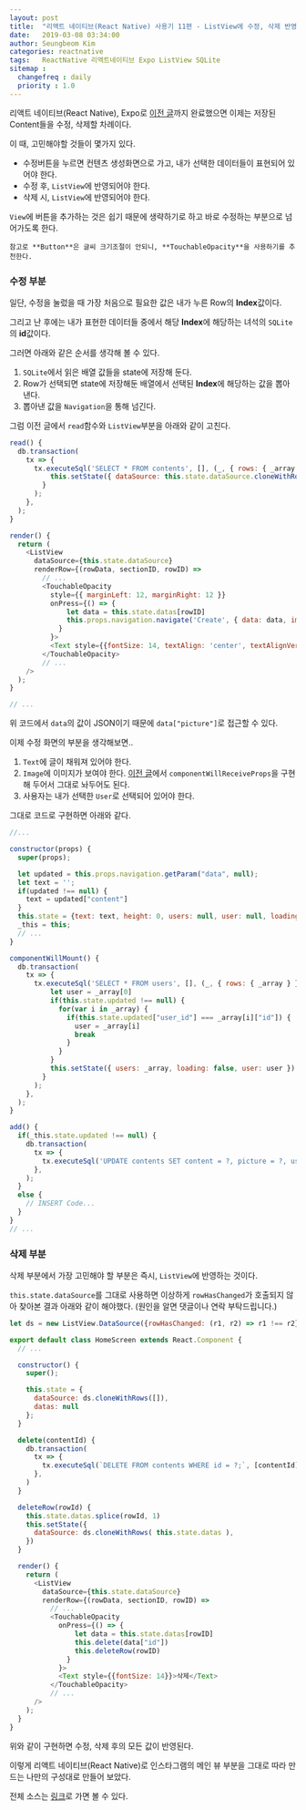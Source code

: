 ```yaml
---
layout: post
title:  "리액트 네이티브(React Native) 사용기 11편 - ListView에 수정, 삭제 반영"
date:   2019-03-08 03:34:00
author: Seungbeom Kim
categories: reactnative
tags:	ReactNative 리액트네이티브 Expo ListView SQLite
sitemap :
  changefreq : daily
  priority : 1.0
---
```


리액트 네이티브(React Native), Expo로 [이전 글](https://myksb1223.github.io/reactnative/2019/03/07/React-Native-10.html)까지 완료했으면 이제는 저장된 Content들을 수정, 삭제할 차례이다.

이 때, 고민해야할 것들이 몇가지 있다.
- 수정버튼을 누르면 컨텐츠 생성화면으로 가고, 내가 선택한 데이터들이 표현되어 있어야 한다.
- 수정 후, `ListView`에 반영되어야 한다.
- 삭제 시, `ListView`에 반영되어야 한다.

`View`에 버튼을 추가하는 것은 쉽기 때문에 생략하기로 하고 바로 수정하는 부분으로 넘어가도록 한다.

    참고로 **Button**은 글씨 크기조절이 안되니, **TouchableOpacity**을 사용하기를 추천한다.

### 수정 부분

일단, 수정을 눌렀을 때 가장 처음으로 필요한 값은 내가 누른 Row의 **Index**값이다.

그리고 난 후에는 내가 표현한 데이터들 중에서 해당 **Index**에 해당하는 녀석의 `SQLite`의 **id**값이다.

그러면 아래와 같은 순서를 생각해 볼 수 있다.

1. `SQLite`에서 읽은 배열 값들을 state에 저장해 둔다.
2. Row가 선택되면 state에 저장해둔 배열에서 선택된 **Index**에 해당하는 값을 뽑아낸다.
3. 뽑아낸 값을 `Navigation`을 통해 넘긴다.

그럼 이전 글에서 `read`함수와 `ListView`부분을 아래와 같이 고친다.

```Javascript
read() {
  db.transaction(
    tx => {
      tx.executeSql('SELECT * FROM contents', [], (_, { rows: { _array } }) => {
          this.setState({ dataSource: this.state.dataSource.cloneWithRows(_array), datas: _array})
        }
      );
    },
  );
}

render() {
  return (
    <ListView
      dataSource={this.state.dataSource}
      renderRow={(rowData, sectionID, rowID) =>
        // ...
        <TouchableOpacity
          style={{ marginLeft: 12, marginRight: 12 }}
          onPress={() => {
              let data = this.state.datas[rowID]
              this.props.navigation.navigate('Create', { data: data, image: data["picture"] })
            }
          }>
          <Text style={{fontSize: 14, textAlign: 'center', textAlignVertical: "center"}}>수정</Text>
        </TouchableOpacity>
        // ...
    />
  );
}

// ...
```

위 코드에서 `data`의 값이 JSON이기 때문에 `data["picture"]`로 접근할 수 있다.

이제 수정 화면의 부분을 생각해보면..

1. `Text`에 글이 채워져 있어야 한다.
2. `Image`에 이미지가 보여야 한다. [이전 글](https://myksb1223.github.io/reactnative/2019/02/23/React-Native-06.html)에서 `componentWillReceiveProps`을 구현해 두어서 그대로 놔두어도 된다.
3. 사용자는 내가 선택한 `User`로 선택되어 있어야 한다.

그대로 코드로 구현하면 아래와 같다.

```Javascript
//...

constructor(props) {
  super(props);

  let updated = this.props.navigation.getParam("data", null);
  let text = '';
  if(updated !== null) {
    text = updated["content"]
  }
  this.state = {text: text, height: 0, users: null, user: null, loading: true, updated: updated};
  _this = this;
  // ...
}

componentWillMount() {
  db.transaction(
    tx => {
      tx.executeSql('SELECT * FROM users', [], (_, { rows: { _array } }) => {
          let user = _array[0]
          if(this.state.updated !== null) {
            for(var i in _array) {
              if(this.state.updated["user_id"] === _array[i]["id"]) {
                user = _array[i]
                break
              }
            }
          }
          this.setState({ users: _array, loading: false, user: user })
        }
      );
    },
  );
}

add() {
  if(_this.state.updated !== null) {
    db.transaction(
      tx => {
        tx.executeSql('UPDATE contents SET content = ?, picture = ?, user_id = ?, user_name = ?, user_pic = ? WHERE id = ?', [_this.state.text, _this.image.state.image, _this.state.user.id, _this.state.user.name, _this.state.user.picture, _this.state.updated["id"]]);
      },
    );
  }
  else {
    // INSERT Code...
  }
}
// ...
```

### 삭제 부분

삭제 부분에서 가장 고민해야 할 부분은 즉시, `ListView`에 반영하는 것이다.

`this.state.dataSource`를 그대로 사용하면 이상하게 `rowHasChanged`가 호출되지 않아 찾아본 결과 아래와 같이 해야했다. (원인을 알면 댓글이나 연락 부탁드립니다.)

```Javascript
let ds = new ListView.DataSource({rowHasChanged: (r1, r2) => r1 !== r2});

export default class HomeScreen extends React.Component {
  // ...

  constructor() {
    super();

    this.state = {
      dataSource: ds.cloneWithRows([]),
      datas: null
    };
  }

  delete(contentId) {
    db.transaction(
      tx => {
        tx.executeSql(`DELETE FROM contents WHERE id = ?;`, [contentId]);
      },
    )
  }

  deleteRow(rowId) {
    this.state.datas.splice(rowId, 1)
    this.setState({
      dataSource: ds.cloneWithRows( this.state.datas ),
    })
  }

  render() {
    return (
      <ListView
        dataSource={this.state.dataSource}
        renderRow={(rowData, sectionID, rowID) =>
          // ...
          <TouchableOpacity
            onPress={() => {
                let data = this.state.datas[rowID]
                this.delete(data["id"])
                this.deleteRow(rowID)
              }
            }>
            <Text style={{fontSize: 14}}>삭제</Text>
          </TouchableOpacity>
          // ...
      />
    );
  }
}
```

위와 같이 구현하면 수정, 삭제 후의 모든 값이 반영된다.

이렇게 리액트 네이티브(React Native)로 인스타그램의 메인 뷰 부분을 그대로 따라 만드는 나만의 구성대로 만들어 보았다.

전체 소스는 [링크](https://github.com/myksb1223/ReactNative-instagram-example)로 가면 볼 수 있다.
